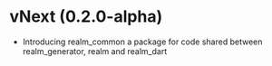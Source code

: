 vNext (0.2.0-alpha)
=============================================================
* Introducing realm_common a package for code shared between realm_generator, realm and realm_dart